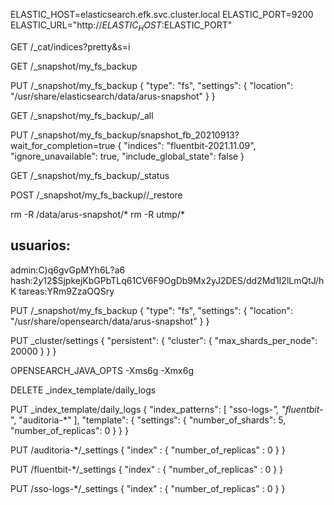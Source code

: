 ELASTIC_HOST=elasticsearch.efk.svc.cluster.local
ELASTIC_PORT=9200
ELASTIC_URL="http://$ELASTIC_HOST:$ELASTIC_PORT"

GET /_cat/indices?pretty&s=i

GET /_snapshot/my_fs_backup

PUT /_snapshot/my_fs_backup
{
  "type": "fs",
  "settings": {
    "location": "/usr/share/elasticsearch/data/arus-snapshot"
  }
}


GET /_snapshot/my_fs_backup/_all

PUT /_snapshot/my_fs_backup/snapshot_fb_20210913?wait_for_completion=true
{
  "indices": "fluentbit-2021.11.09",
  "ignore_unavailable": true,
  "include_global_state": false 
}

GET /_snapshot/my_fs_backup/_status

POST /_snapshot/my_fs_backup/<name>/_restore


rm -R /data/arus-snapshot/*
rm -R utmp/*



usuarios:
------------------
admin:C)q6gvGpMYh6L?a6          hash:$2y$12$SjpkejKbGPbTLq61CV6F9OgDb9Mx2yJ2DES/dd2Md1I2lLmQtJ/hK
tareas:YRm9ZzaOQSry



PUT /_snapshot/my_fs_backup
{
  "type": "fs",
  "settings": {
    "location": "/usr/share/opensearch/data/arus-snapshot"
  }
}

PUT _cluster/settings
{
  "persistent": {
    "cluster": {
      "max_shards_per_node": 20000
    }
  }
}


OPENSEARCH_JAVA_OPTS -Xms6g -Xmx6g


DELETE _index_template/daily_logs

PUT _index_template/daily_logs
{
  "index_patterns": [
    "sso-logs-*",
    "fluentbit-*",
    "auditoria-*"
  ],
  "template": {
    "settings": {
      "number_of_shards": 5,
      "number_of_replicas": 0
    }
  }
}


PUT /auditoria-*/_settings
{
  "index" : {
    "number_of_replicas" : 0
  }
}

PUT /fluentbit-*/_settings
{
  "index" : {
    "number_of_replicas" : 0
  }
}

PUT /sso-logs-*/_settings
{
  "index" : {
    "number_of_replicas" : 0
  }
}
